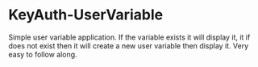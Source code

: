 # KeyAuth-UserVariable
Simple user variable application. If the variable exists it will display it, it if does not exist then it will create a new user variable then display it. Very easy to follow along. 

